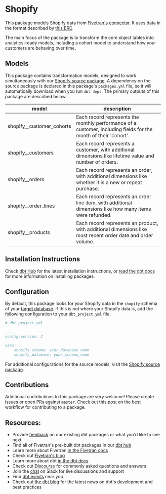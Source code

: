 # Shopify

This package models Shopify data from [Fivetran's connector](https://fivetran.com/docs/applications/shopify). It uses data in the format described by [this ERD](https://docs.google.com/presentation/d/1a2gAjyQ-XSYb5OEe1ZTOHerBC5-of-NrcpP9DTpA5qU/edit).

The main focus of the package is to transform the core object tables into analytics-ready models, including a cohort model to understand how your customers are behaving over time.

## Models

This package contains transformation models, designed to work simultaneously with our [Shopify source package](https://github.com/fivetran/dbt_shopify_source). A dependency on the source package is declared in this package's `packages.yml` file, so it will automatically download when you run `dbt deps`. The primary outputs of this package are described below.

| **model**                 | **description**                                                                                                 |
| ------------------------- | --------------------------------------------------------------------------------------------------------------- |
| shopify__customer_cohorts | Each record represents the monthly performance of a customer, including fields for the month of their 'cohort'. |
| shopify__customers        | Each record represents a customer, with additional dimensions like lifetime value and number of orders.         |
| shopify__orders           | Each record represents an order, with additional dimensions like whether it is a new or repeat purchase.        |
| shopify__order_lines      | Each record represents an order line item, with additional dimensions like how many items were refunded.        |
| shopify__products         | Each record represents an product, with additional dimensions like most recent order date and order volume.     |

## Installation Instructions
Check [dbt Hub](https://hub.getdbt.com/) for the latest installation instructions, or [read the dbt docs](https://docs.getdbt.com/docs/package-management) for more information on installing packages.

## Configuration
By default, this package looks for your Shopify data in the `shopify` schema of your [target database](https://docs.getdbt.com/docs/running-a-dbt-project/using-the-command-line-interface/configure-your-profile). If this is not where your Shopify data is, add the following configuration to your `dbt_project.yml` file:

```yml
# dbt_project.yml

...
config-version: 2

vars:
    shopify_schema: your_database_name
    shopify_database: your_schema_name
```

For additional configurations for the source models, visit the [Shopify source package](https://github.com/fivetran/dbt_shopify_source).

## Contributions

Additional contributions to this package are very welcome! Please create issues
or open PRs against `master`. Check out 
[this post](https://discourse.getdbt.com/t/contributing-to-a-dbt-package/657) 
on the best workflow for contributing to a package.

## Resources:
- Provide [feedback](https://www.surveymonkey.com/r/DQ7K7WW) on our existing dbt packages or what you'd like to see next
- Find all of Fivetran's pre-built dbt packages in our [dbt hub](https://hub.getdbt.com/fivetran/)
- Learn more about Fivetran [in the Fivetran docs](https://fivetran.com/docs)
- Check out [Fivetran's blog](https://fivetran.com/blog)
- Learn more about dbt [in the dbt docs](https://docs.getdbt.com/docs/introduction)
- Check out [Discourse](https://discourse.getdbt.com/) for commonly asked questions and answers
- Join the [chat](http://slack.getdbt.com/) on Slack for live discussions and support
- Find [dbt events](https://events.getdbt.com) near you
- Check out [the dbt blog](https://blog.getdbt.com/) for the latest news on dbt's development and best practices
